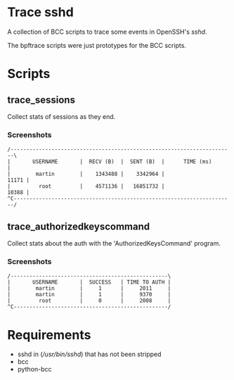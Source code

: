 # Trace sshd

A collection of BCC scripts to trace some events in OpenSSH's *sshd*.

The bpftrace scripts were just prototypes for the BCC scripts.

# Scripts

## trace_sessions
Collect stats of sessions as they end.

### Screenshots
```
/-----------------------------------------------------------------------\
|       USERNAME       |  RECV (B)  |  SENT (B)  |      TIME (ms)       |
|        martin        |    1343488 |    3342964 |                11171 |
|         root         |    4571136 |   16851732 |                10388 |
^C----------------------------------------------------------------------/
```
## trace_authorizedkeyscommand
Collect stats about the auth with the 'AuthorizedKeysCommand' program.

### Screenshots
```
/--------------------------------------------------\
|       USERNAME       |  SUCCESS   | TIME TO AUTH |
|        martin        |     1      |     2011     |
|        martin        |     1      |     9370     |
|         root         |     0      |     2008     |
^C-------------------------------------------------/
```

# Requirements
* sshd in (*/usr/bin/sshd*) that has not been stripped
* bcc
* python-bcc
